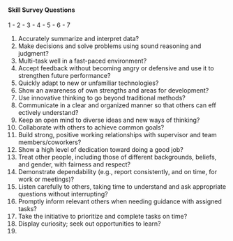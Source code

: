 #### Skill Survey Questions
 1 - 2 - 3 - 4 - 5 - 6 - 7
 1. Accurately summarize and interpret data?
2. Make decisions and solve problems using sound reasoning and judgment?
3. Multi-task well in a fast-paced environment?
4. Accept feedback without becoming angry or defensive and use it to strengthen future performance?
5. Quickly adapt to new or unfamiliar technologies?
6. Show an awareness of own strengths and areas for development?
7. Use innovative thinking to go beyond traditional methods?
8. Communicate in a clear and organized manner so that others can eff ectively understand?
9. Keep an open mind to diverse ideas and new ways of thinking?
10. Collaborate with others to achieve common goals?
11. Build strong, positive working relationships with supervisor and team members/coworkers?
12. Show a high level of dedication toward doing a good job?
13. Treat other people, including those of different backgrounds, beliefs, and gender, with fairness and respect?
14. Demonstrate dependability (e.g., report consistently, and on time, for work or meetings)?
15. Listen carefully to others, taking time to understand and ask appropriate questions without interrupting?
16. Promptly inform relevant others when needing guidance with assigned tasks?
17. Take the initiative to prioritize and complete tasks on time?
18. Display curiosity; seek out opportunities to learn?
19. 
